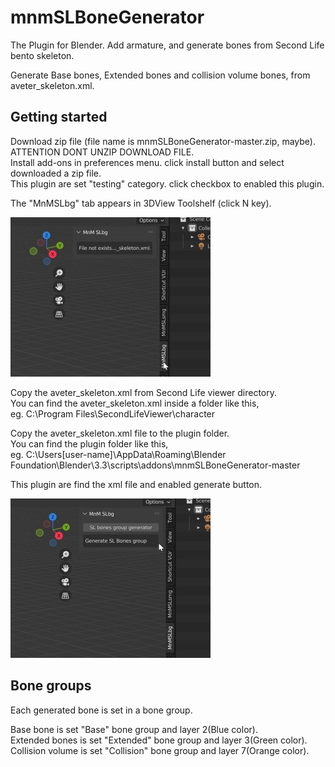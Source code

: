 # mnmSLBoneGenerator
The Plugin for Blender. Add armature, and generate bones from Second Life bento skeleton.

Generate Base bones, Extended bones and collision volume bones, from aveter_skeleton.xml.

## Getting started
Download zip file (file name is mnmSLBoneGenerator-master.zip, maybe). ATTENTION DONT UNZIP DOWNLOAD FILE.  
Install add-ons in preferences menu. click install button and select downloaded a zip file.  
This plugin are set "testing" category. click checkbox to enabled this plugin.  

The "MnMSLbg" tab appears in 3DView Toolshelf (click N key).

![3DView Toolshelf](assets/image1.jpg "3DView Toolshelf")

Copy the aveter_skeleton.xml from Second Life viewer directory.  
You can find the aveter_skeleton.xml inside a folder like this,  
eg. C:\Program Files\SecondLifeViewer\character

Copy the aveter_skeleton.xml file to the plugin folder.  
You can find the plugin folder like this,  
eg. C:\Users\[user-name]\AppData\Roaming\Blender Foundation\Blender\3.3\scripts\addons\mnmSLBoneGenerator-master

This plugin are find the xml file and enabled generate button.

![3DVenabled generate button](assets/image2.jpg "enabled generate button")

## Bone groups

Each generated bone is set in a bone group.

Base bone is set "Base" bone group and layer 2(Blue color).  
Extended bones is set "Extended" bone group and layer 3(Green color).  
Collision volume is set "Collision" bone group and layer 7(Orange color).  
